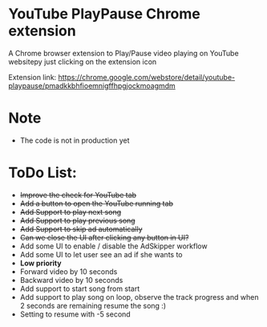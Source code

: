 # YouTube PlayPause Chrome extension

A Chrome browser extension to Play/Pause video playing on YouTube websitepy just clicking on the extension icon

Extension link: https://chrome.google.com/webstore/detail/youtube-playpause/pmadkkbhfioemnigffhpgjockmoagmdm

# Note
- The code is not in production yet

# ToDo List:
- ~~Improve the check for YouTube tab~~
- ~~Add a button to open the YouTube running tab~~
- ~~Add Support to play next song~~
- ~~Add Support to play previous song~~
- ~~Add Support to skip ad automatically~~
- ~~Can we close the UI after clicking any button in UI?~~
- Add some UI to enable / disable the AdSkipper workflow
- Add some UI to let user see an ad if she wants to
- __Low priority__
- Forward video by 10 seconds
- Backward video by 10 seconds
- Add support to start song from start
- Add support to play song on loop, observe the track progress and when 2 seconds are remaining resume the song :)
- Setting to resume with -5 second


